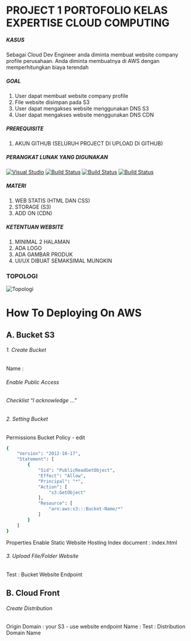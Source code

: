  # PROJECT 1 PORTOFOLIO KELAS EXPERTISE CLOUD COMPUTING

##### KASUS
Sebagai Cloud Dev Engineer anda diminta membuat website company profile 
perusahaan. Anda diminta membuatnya di AWS dengan memperhitungkan
biaya terendah

##### GOAL
1. User dapat membuat website company profile
2. File website disimpan pada S3
3. User dapat mengakses website menggunakan DNS S3
4. User dapat mengakses website menggunakan DNS CDN

##### PREREQUISITE
1. AKUN GITHUB (SELURUH PROJECT DI UPLOAD DI GITHUB)

##### PERANGKAT LUNAK YANG DIGUNAKAN

[![Visual Studio](https://badgen.net/badge/icon/visualstudio?icon=visualstudio&label)](https://visualstudio.microsoft.com)
[![Build Status](https://img.shields.io/badge/HTML-239120?style=for-the-badge&logo=html5&logoColor=white)](https://github.com/muhammadalfinnurrizki/Project-UKK-AWS-Web-Statis)
[![Build Status](https://img.shields.io/badge/CSS-239120?&style=for-the-badge&logo=css3&logoColor=white)](https://github.com/muhammadalfinnurrizki/Project-UKK-AWS-Web-Statis/tree/main/css)
[![Build Status](https://img.shields.io/badge/Amazon_AWS-232F3E?style=for-the-badge&logo=amazon-aws&logoColor=white)](https://aws.amazon.com/)

##### MATERI
1. WEB STATIS (HTML DAN CSS)
2. STORAGE (S3)
3. ADD ON (CDN)

##### KETENTUAN WEBSITE
1. MINIMAL 2 HALAMAN
2. ADA LOGO
3. ADA GAMBAR PRODUK
4. UI/UX DIBUAT SEMAKSIMAL MUNGKIN

### TOPOLOGI
![Topologi](https://i.postimg.cc/sf9nT2Sy/image.png)

# How To Deploying On AWS

## A. Bucket S3
###### 1. Create Bucket
Name	: 
###### Enable Public Access
###### Checklist “I acknowledge …”

###### 2. Setting Bucket
Permissions 
Bucket Policy - edit

```bash
{
    "Version": "2012-10-17",
    "Statement": [
        {
            "Sid": "PublicReadGetObject",
            "Effect": "Allow",
            "Principal": "*",
            "Action": [
                "s3:GetObject"
            ],
            "Resource": [
                "arn:aws:s3:::Bucket-Name/*"
            ]
        }
    ]
}
```

Properties
Enable Static Website Hosting
Index document : index.html

###### 3. Upload File/Folder Website
Test	: Bucket Website Endpoint

## B. Cloud Front
###### Create Distribution
Origin Domain		: your S3 - use website endpoint
Name			: 
Test	: Distribution Domain Name

